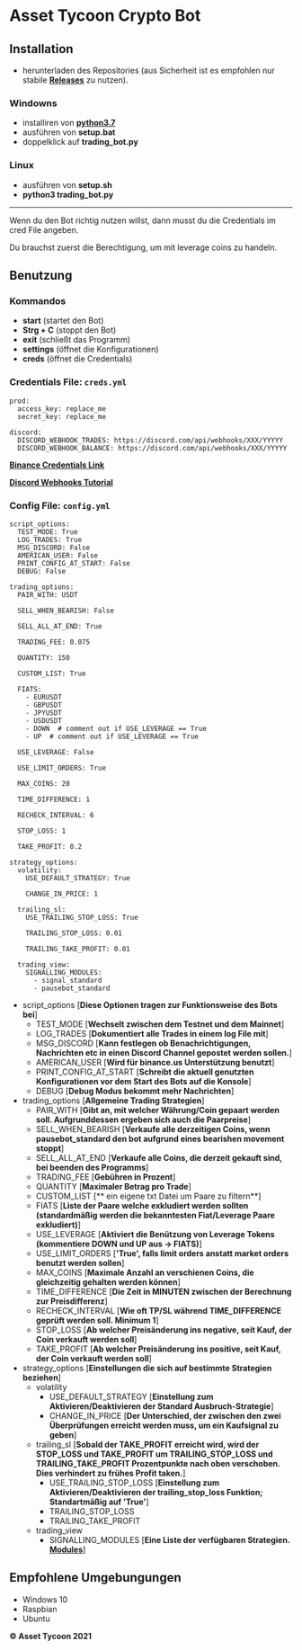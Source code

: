 # Asset Tycoon Crypto Bot

## Installation

- herunterladen des Repositories (aus Sicherheit ist es empfohlen nur stabile **[Releases](https://github.com/GitHub-Leon/Trading_Bot_Binance/releases)** zu nutzen).
  
### Windowns

- installiren von **[python3.7](https://www.python.org/downloads/)**
- ausführen von **setup.bat**
- doppelklick auf **trading_bot.py**

### Linux

- ausführen von **setup.sh** 
- **python3 trading_bot.py**
  
---------------

Wenn du den Bot richtig nutzen willst, dann musst du die Credentials im cred File angeben.

Du brauchst zuerst die Berechtigung, um mit leverage coins zu handeln.

## Benutzung

### Kommandos

- **start** (startet den Bot)
- **Strg + C** (stoppt den Bot)
- **exit** (schließt das Programm)
- **settings** (öffnet die Konfigurationen)
- **creds** (öffnet die Credentials)

### Credentials File: `creds.yml`

    prod:  
      access_key: replace_me  
      secret_key: replace_me  
      
    discord:  
      DISCORD_WEBHOOK_TRADES: https://discord.com/api/webhooks/XXX/YYYYY  
      DISCORD_WEBHOOK_BALANCE: https://discord.com/api/webhooks/XXX/YYYYY

**[Binance Credentials Link](https://www.binance.com/de/support/faq/360002502072)**

**[Discord Webhooks Tutorial](https://support.discord.com/hc/de/articles/228383668-Einleitung-in-Webhooks)**

### Config File: `config.yml`

    script_options:
      TEST_MODE: True
      LOG_TRADES: True
      MSG_DISCORD: False
      AMERICAN_USER: False
      PRINT_CONFIG_AT_START: False
      DEBUG: False
    
    trading_options:
      PAIR_WITH: USDT
    
      SELL_WHEN_BEARISH: False
    
      SELL_ALL_AT_END: True
   
      TRADING_FEE: 0.075
    
      QUANTITY: 150
    
      CUSTOM_LIST: True
      
      FIATS:
        - EURUSDT
        - GBPUSDT
        - JPYUSDT
        - USDUSDT
        - DOWN  # comment out if USE_LEVERAGE == True
        - UP  # comment out if USE_LEVERAGE == True
    
      USE_LEVERAGE: False
    
      USE_LIMIT_ORDERS: True
    
      MAX_COINS: 20
    
      TIME_DIFFERENCE: 1
    
      RECHECK_INTERVAL: 6
    
      STOP_LOSS: 1
    
      TAKE_PROFIT: 0.2
    
    strategy_options:
      volatility:
        USE_DEFAULT_STRATEGY: True
    
        CHANGE_IN_PRICE: 1
    
      trailing_sl:
        USE_TRAILING_STOP_LOSS: True
    
        TRAILING_STOP_LOSS: 0.01
        
        TRAILING_TAKE_PROFIT: 0.01
    
      trading_view:
        SIGNALLING_MODULES:
          - signal_standard
          - pausebot_standard

- script_options [**Diese Optionen tragen zur Funktionsweise des Bots bei**]
    - TEST_MODE [**Wechselt zwischen dem Testnet und dem Mainnet**]
    - LOG_TRADES [**Dokumentiert alle Trades in einem log File mit**]
    - MSG_DISCORD [**Kann festlegen ob Benachrichtigungen, Nachrichten etc in einen Discord Channel gepostet werden sollen.**]
    - AMERICAN_USER [**Wird für binance.us Unterstützung benutzt**]
    - PRINT_CONFIG_AT_START [**Schreibt die aktuell genutzten Konfigurationen vor dem Start des Bots auf die Konsole**]
    - DEBUG [**Debug Modus bekommt mehr Nachrichten**]
- trading_options [**Allgemeine Trading Strategien**]
    - PAIR_WITH [**Gibt an, mit welcher Währung/Coin gepaart werden soll. Aufgrunddessen ergeben sich auch die Paarpreise**]
    - SELL_WHEN_BEARISH [**Verkaufe alle derzeitigen Coins, wenn pausebot_standard den bot aufgrund eines bearishen movement stoppt**]
    - SELL_ALL_AT_END [**Verkaufe alle Coins, die derzeit gekauft sind, bei beenden des Programms**]
    - TRADING_FEE [**Gebühren in Prozent**]
    - QUANTITY [**Maximaler Betrag pro Trade**]
    - CUSTOM_LIST [** ein eigene txt Datei um Paare zu filtern**]
    - FIATS [**Liste der Paare welche exkludiert werden sollten (standardmäßig werden die bekanntesten Fiat/Leverage Paare exkludiert)**]
    - USE_LEVERAGE [**Aktiviert die Benützung von Leverage Tokens (kommentiere DOWN und UP aus -> FIATS)**]
    - USE_LIMIT_ORDERS [**'True', falls limit orders anstatt market orders benutzt werden sollen**]
    - MAX_COINS [**Maximale Anzahl an verschienen Coins, die gleichzeitig gehalten werden können**]
    - TIME_DIFFERENCE [**Die Zeit in MINUTEN zwischen der Berechnung zur Preisdifferenz**]
    - RECHECK_INTERVAL [**Wie oft TP/SL während TIME_DIFFERENCE geprüft werden soll. Minimum 1**]
    - STOP_LOSS [**Ab welcher Preisänderung ins negative, seit Kauf, der Coin verkauft werden soll**]
    - TAKE_PROFIT [**Ab welcher Preisänderung ins positive, seit Kauf, der Coin verkauft werden soll**]
- strategy_options [**Einstellungen die sich auf bestimmte Strategien beziehen**]
    - volatility
        - USE_DEFAULT_STRATEGY [**Einstellung zum Aktivieren/Deaktivieren der Standard Ausbruch-Strategie**]
        - CHANGE_IN_PRICE [**Der Unterschied, der zwischen den zwei Überprüfungen erreicht werden muss, um ein Kaufsignal zu geben**]
    - trailing_sl [**Sobald der TAKE_PROFIT erreicht wird, wird der STOP_LOSS und TAKE_PROFIT um TRAILING_STOP_LOSS und TRAILING_TAKE_PROFIT Prozentpunkte nach oben verschoben. Dies verhindert zu frühes Profit taken.**]
        - USE_TRAILING_STOP_LOSS [**Einstellung zum Aktivieren/Deaktivieren der trailing_stop_loss Funktion; Standartmäßig auf 'True'**]
        - TRAILING_STOP_LOSS
        - TRAILING_TAKE_PROFIT
    - trading_view
        - SIGNALLING_MODULES [**Eine Liste der verfügbaren Strategien. [Modules](https://github.com/GitHub-Leon/Trading_Bot_Binance/src/strategies/README.md)**]



## Empfohlene Umgebungungen 

 - Windows 10
 - Raspbian
 - Ubuntu

**© Asset Tycoon 2021**

